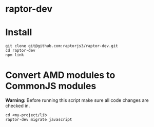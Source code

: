 raptor-dev
=========================

# Install
```
git clone git@github.com:raptorjs3/raptor-dev.git
cd raptor-dev
npm link
```

# Convert AMD modules to CommonJS modules

__Warning:__ Before running this script make sure all code changes are checked in.
```
cd <my-project/lib
raptor-dev migrate javascript
```
